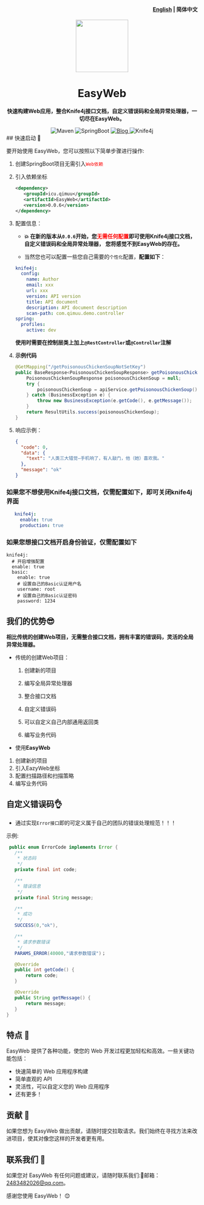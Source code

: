 <h4 align="right"><a href="https://github.com/qimu666/EasyWeb/blob/main/README.md">English</a> | </strong>
简体中文</strong></h4>

<p align="center">
    <img src=https://img.qimuu.icu/typory/response.png width=138/>
</p>

<h1 align="center">EasyWeb</h1>
<p align="center"><strong>快速构建Web应用，整合Knife4j接口文档，自定义错误码和全局异常处理器，一切尽在EasyWeb。</strong></p>

<div align="center">
    <img alt="Maven" src="https://raster.shields.io/badge/Maven-3.8.1-red.svg"/>
   <img alt="SpringBoot" src="https://raster.shields.io/badge/SpringBoot-2.7+-green.svg"/>
    <a href="https://www.cnblogs.com/qimu666/">
    <img alt="Blog" src="https://raster.shields.io/badge/Blog-柒木木-blue.svg"/>
    </a>
        <img alt="Knife4j" src="https://raster.shields.io/badge/Knife4j-3.0+-orange.svg"/>
</div>
## 快速启动 🏁

要开始使用 EasyWeb，您可以按照以下简单步骤进行操作:

1. 创建SpringBoot项目无需引入<span style="color:red">`Web依赖`</span>

2. 引入依赖坐标

   ```xml
   <dependency>
      <groupId>icu.qimuu</groupId>
      <artifactId>EasyWeb</artifactId>
      <version>0.0.6</version>
   </dependency>
   ```

3. 配置信息：

   - **💥 在新的版本从`0.0.6`开始，您<span style="color:red">无需任何配置</span>即可使用Knife4j接口文档，自定义错误码和全局异常处理器， 您将感觉不到EasyWeb的存在。**

   - 当然您也可以配置一些您自己需要的`个性化`配置，**配置如下**：

   ```yml
   knife4j:
     config:
       name: Author
       email: xxx
       url: xxx
       version: API version
       title: API document
       description: API document description
       scan-path: com.qimuu.demo.controller
   spring:
     profiles:
       active: dev
   ```

   **使用时需要在控制层类上加上`@RestController`或`@Controller`注解**

4. **示例代码**

    ```java
    @GetMapping("/getPoisonousChickenSoupNotSetKey")
    public BaseResponse<PoisonousChickenSoupResponse> getPoisonousChickenSoupNotSetKey() {
        PoisonousChickenSoupResponse poisonousChickenSoup = null;
        try {
            poisonousChickenSoup = apiService.getPoisonousChickenSoup();
        } catch (BusinessException e) {
            throw new BusinessException(e.getCode(), e.getMessage());
        }
        return ResultUtils.success(poisonousChickenSoup);
    }
    ```

5. 响应示例：

    ```json
    {
      "code": 0,
      "data": {
        "text": "人类三大错觉—手机响了，有人敲门，他（她）喜欢我。"
      },
      "message": "ok"
    }
    ```

### 如果您不想使用Knife4j接口文档，仅需配置如下，即可关闭knife4j界面

 ```yml
    knife4j:
      enable: true
      production: true
 ```

### 如果您想接口文档开启身份验证，仅需配置如下

```
knife4j:
  # 开启增强配置
  enable: true
  basic:
    enable: true
    # 设置自己的Basic认证用户名
    username: root
    # 设置自己的Basic认证密码
    password: 1234
```

## 我们的优势😎

**相比传统的创建Web项目，无需整合接口文档，拥有丰富的错误码，灵活的全局异常处理器。**

- 传统的创建Web项目：

    1. 创建新的项目

    2. 编写全局异常处理器

    3. 整合接口文档

    4. 自定义错误码

    5. 可以自定义自己内部通用返回类

    6. 编写业务代码
- 使用**EasyWeb**
1. 创建新的项目
2. 引入EazyWeb坐标
3. 配置扫描路径和扫描策略
4. 编写业务代码

## 自定义错误码👌

- 通过实现`Error接口`即的可定义属于自己的团队的错误处理规范！！！

 示例:

 ```java
  public enum ErrorCode implements Error {
    /**
     * 状态码
     */
    private final int code;

    /**
     * 错误信息
     */
    private final String message;

    /**
     * 成功
     */
    SUCCESS(0,"ok"),

    /**
     * 请求参数错误
     */
    PARAMS_ERROR(40000,"请求参数错误")；

    @Override
    public int getCode() {
        return code;
    }

    @Override
    public String getMessage() {
        return message;
    }
}
 ```

## 特点 🌟

EasyWeb 提供了各种功能，使您的 Web 开发过程更加轻松和高效。一些关键功能包括：

- 快速简单的 Web 应用程序构建
- 简单直观的 API
- 灵活性，可以自定义您的 Web 应用程序
- 还有更多！

## 贡献 🤝

如果您想为 EasyWeb 做出贡献，请随时提交拉取请求。我们始终在寻找方法来改进项目，使其对像您这样的开发者更有用。

## 联系我们 📩

如果您对 EasyWeb 有任何问题或建议，请随时联系我们:📩邮箱：2483482026@qq.com。

感谢您使用 EasyWeb！ 😊
